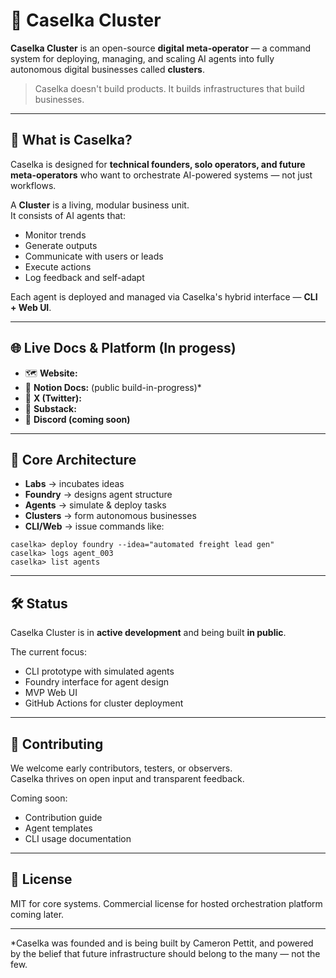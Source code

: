 # 🧠 Caselka Cluster

**Caselka Cluster** is an open-source **digital meta-operator** — a command system for deploying, managing, and scaling AI agents into fully autonomous digital businesses called **clusters**.

> Caselka doesn't build products. It builds infrastructures that build businesses.

---

## 🚀 What is Caselka?

Caselka is designed for **technical founders, solo operators, and future meta-operators** who want to orchestrate AI-powered systems — not just workflows.

A **Cluster** is a living, modular business unit.  
It consists of AI agents that:
- Monitor trends  
- Generate outputs  
- Communicate with users or leads  
- Execute actions  
- Log feedback and self-adapt  

Each agent is deployed and managed via Caselka's hybrid interface — **CLI + Web UI**.

---

## 🌐 Live Docs & Platform (In progess)

- 🗺️ **Website:** 
- 📖 **Notion Docs:** (public build-in-progress)*  
- 🧵 **X (Twitter):**
- 📰 **Substack:**
- 💬 **Discord (coming soon)**

---

## 🧱 Core Architecture

- **Labs** → incubates ideas  
- **Foundry** → designs agent structure  
- **Agents** → simulate & deploy tasks  
- **Clusters** → form autonomous businesses  
- **CLI/Web** → issue commands like:

```
caselka> deploy foundry --idea="automated freight lead gen"
caselka> logs agent_003
caselka> list agents
```


---

## 🛠️ Status

Caselka Cluster is in **active development** and being built **in public**.

The current focus:
- CLI prototype with simulated agents  
- Foundry interface for agent design  
- MVP Web UI  
- GitHub Actions for cluster deployment

---

## 🤝 Contributing

We welcome early contributors, testers, or observers.  
Caselka thrives on open input and transparent feedback.

Coming soon:
- Contribution guide
- Agent templates
- CLI usage documentation

---

## 📄 License

MIT for core systems. Commercial license for hosted orchestration platform coming later.

---

*Caselka was founded and is being built by Cameron Pettit, and powered by the belief that future infrastructure should belong to the many — not the few.


